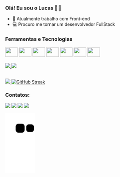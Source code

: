 ### Olá! Eu sou o Lucas 👋😀


- 🌱 Atualmente trabalho com Front-end
- :computer: Procuro me tornar um desenvolvedor FullStack

### Ferramentas e Tecnologias
<div>
  <img height="30" width="40" src="https://cdn.jsdelivr.net/gh/devicons/devicon/icons/react/react-original.svg" />
  <img height="30" width="40" src="https://cdn.jsdelivr.net/gh/devicons/devicon/icons/vuejs/vuejs-original.svg" />
  <img height="30" width="40" src="https://cdn.jsdelivr.net/gh/devicons/devicon/icons/nodejs/nodejs-original.svg" />
  <img height="30" width="40" src="https://cdn.jsdelivr.net/gh/devicons/devicon/icons/javascript/javascript-original.svg" />
  <img height="30" width="40" src="https://cdn.jsdelivr.net/gh/devicons/devicon/icons/docker/docker-original.svg" />
  <img height="30" width="40" src="https://cdn.jsdelivr.net/gh/devicons/devicon/icons/github/github-original.svg" />
  <img height="30" width="40" src="https://cdn.jsdelivr.net/gh/devicons/devicon/icons/git/git-original.svg" />
</div>
<br>
<div>
  <a href="https://github.com/LucasLyra01">
  <img height="180em" src="https://github-readme-stats.vercel.app/api?username=LucasLyra01&show_icons=true&theme=dracula&include_all_commits=true&count_private=true"/>
  <img height="180em" src="https://github-readme-stats.vercel.app/api/top-langs/?username=LucasLyra01&layout=compact&langs_count=7&theme=vue"/>
</div>
<br>
  
![](https://github-profile-summary-cards.vercel.app/api/cards/profile-details?username=LucasLyra01&theme=vue)
[![GitHub Streak](http://github-readme-streak-stats.herokuapp.com?user=LucasLyra01&theme=vue-dark&hide_border=true&date_format=n%2Fj%5B%2FY%5D&locale=pt-br&border=49DD22)](https://git.io/streak-stats)

### Contatos:
  
<div> 
  
  <a href = "mailto:lucaslyra8@gmail.com"><img src="https://img.shields.io/badge/Gmail-D14836?style=for-the-badge&logo=gmail&logoColor=white" target="_blank"></a>
  <a href="https://www.linkedin.com/in/lucas-lyra-2b058b164/" target="_blank"><img src="https://img.shields.io/badge/-LinkedIn-%230077B5?style=for-the-badge&logo=linkedin&logoColor=white" target="_blank"></a>
  <a href="https://www.tiktok.com/@lyra_lukas" target="_blank"><img src="https://img.shields.io/badge/TikTok-000000?style=for-the-badge&logo=tiktok&logoColor=white" target="_blank"></a>
  <a href="https://www.instagram.com/lyra_lukas/" target="_blank"><img src="https://img.shields.io/badge/-Instagram-%23E4405F?style=for-the-badge&logo=instagram&logoColor=white" target="_blank"></a>

</div>
  
![Snake animation](https://github.com/LucasLyra01/Description/blob/output/github-contribution-grid-snake.svg)
